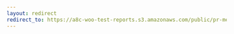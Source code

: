```yaml
---
layout: redirect
redirect_to: https://a8c-woo-test-reports.s3.amazonaws.com/public/pr-merge/39732/e2e/index.html
---
```

